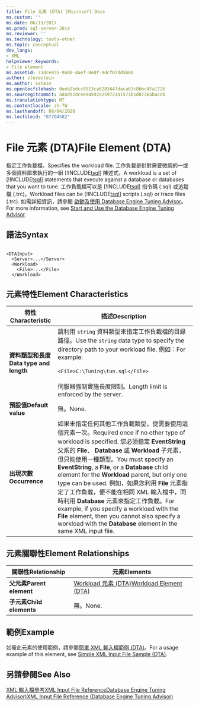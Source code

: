 ```yaml
---
title: File 元素 (DTA) |Microsoft Docs
ms.custom: ''
ms.date: 06/13/2017
ms.prod: sql-server-2014
ms.reviewer: ''
ms.technology: tools-other
ms.topic: conceptual
dev_langs:
- XML
helpviewer_keywords:
- File element
ms.assetid: 73dce835-9a80-4aef-8e0f-9dcf07dd5b80
author: stevestein
ms.author: sstein
ms.openlocfilehash: 0eeb2bdcc9513ca6283447daca63c8bbc4fa1726
ms.sourcegitcommit: ad4d92dce894592a259721a1571b1d8736abacdb
ms.translationtype: MT
ms.contentlocale: zh-TW
ms.lasthandoff: 08/04/2020
ms.locfileid: "87704582"
---
```

# <a name="file-element-dta"></a><span data-ttu-id="0053b-102">File 元素 (DTA)</span><span class="sxs-lookup"><span data-stu-id="0053b-102">File Element (DTA)</span></span>
  <span data-ttu-id="0053b-103">指定工作負載檔。</span><span class="sxs-lookup"><span data-stu-id="0053b-103">Specifies the workload file.</span></span> <span data-ttu-id="0053b-104">工作負載是針對需要微調的一或多個資料庫來執行的一組 [!INCLUDE[tsql](../../includes/tsql-md.md)] 陳述式。</span><span class="sxs-lookup"><span data-stu-id="0053b-104">A workload is a set of [!INCLUDE[tsql](../../includes/tsql-md.md)] statements that execute against a database or databases that you want to tune.</span></span> <span data-ttu-id="0053b-105">工作負載檔可以是 [!INCLUDE[tsql](../../includes/tsql-md.md)] 指令碼 (.sql) 或追蹤檔 (.trc)。</span><span class="sxs-lookup"><span data-stu-id="0053b-105">Workload files can be [!INCLUDE[tsql](../../includes/tsql-md.md)] scripts (.sql) or trace files (.trc).</span></span> <span data-ttu-id="0053b-106">如需詳細資訊，請參閱 [啟動及使用 Database Engine Tuning Advisor](../../relational-databases/performance/start-and-use-the-database-engine-tuning-advisor.md)。</span><span class="sxs-lookup"><span data-stu-id="0053b-106">For more information, see [Start and Use the Database Engine Tuning Advisor](../../relational-databases/performance/start-and-use-the-database-engine-tuning-advisor.md).</span></span>  
  
## <a name="syntax"></a><span data-ttu-id="0053b-107">語法</span><span class="sxs-lookup"><span data-stu-id="0053b-107">Syntax</span></span>  
  
```  
  
<DTAInput>  
  <Server>...</Server>  
  <Workload>  
    <File>...</File>  
  </Workload>  
```  
  
## <a name="element-characteristics"></a><span data-ttu-id="0053b-108">元素特性</span><span class="sxs-lookup"><span data-stu-id="0053b-108">Element Characteristics</span></span>  
  
|<span data-ttu-id="0053b-109">特性</span><span class="sxs-lookup"><span data-stu-id="0053b-109">Characteristic</span></span>|<span data-ttu-id="0053b-110">描述</span><span class="sxs-lookup"><span data-stu-id="0053b-110">Description</span></span>|  
|--------------------|-----------------|  
|<span data-ttu-id="0053b-111">**資料類型和長度**</span><span class="sxs-lookup"><span data-stu-id="0053b-111">**Data type and length**</span></span>|<span data-ttu-id="0053b-112">請利用 `string` 資料類型來指定工作負載檔的目錄路徑。</span><span class="sxs-lookup"><span data-stu-id="0053b-112">Use the `string` data type to specify the directory path to your workload file.</span></span> <span data-ttu-id="0053b-113">例如：</span><span class="sxs-lookup"><span data-stu-id="0053b-113">For example:</span></span><br /><br /> `<File>C:\Tuning\tun.sql</File>`<br /><br /> <span data-ttu-id="0053b-114">伺服器強制實施長度限制。</span><span class="sxs-lookup"><span data-stu-id="0053b-114">Length limit is enforced by the server.</span></span>|  
|<span data-ttu-id="0053b-115">**預設值**</span><span class="sxs-lookup"><span data-stu-id="0053b-115">**Default value**</span></span>|<span data-ttu-id="0053b-116">無。</span><span class="sxs-lookup"><span data-stu-id="0053b-116">None.</span></span>|  
|<span data-ttu-id="0053b-117">**出現次數**</span><span class="sxs-lookup"><span data-stu-id="0053b-117">**Occurrence**</span></span>|<span data-ttu-id="0053b-118">如果未指定任何其他工作負載類型，便需要使用這個元素一次。</span><span class="sxs-lookup"><span data-stu-id="0053b-118">Required once if no other type of workload is specified.</span></span> <span data-ttu-id="0053b-119">您必須指定 **EventString**父系的 **File**、 **Database** 或 **Workload** 子元素，但只能使用一種類型。</span><span class="sxs-lookup"><span data-stu-id="0053b-119">You must specify an **EventString**, a **File**, or a **Database** child element for the **Workload** parent, but only one type can be used.</span></span> <span data-ttu-id="0053b-120">例如，如果您利用 **File** 元素指定了工作負載，便不能在相同 XML 輸入檔中，同時利用 **Database** 元素來指定工作負載。</span><span class="sxs-lookup"><span data-stu-id="0053b-120">For example, if you specify a workload with the **File** element, then you cannot also specify a workload with the **Database** element in the same XML input file.</span></span>|  
  
## <a name="element-relationships"></a><span data-ttu-id="0053b-121">元素關聯性</span><span class="sxs-lookup"><span data-stu-id="0053b-121">Element Relationships</span></span>  
  
|<span data-ttu-id="0053b-122">關聯性</span><span class="sxs-lookup"><span data-stu-id="0053b-122">Relationship</span></span>|<span data-ttu-id="0053b-123">元素</span><span class="sxs-lookup"><span data-stu-id="0053b-123">Elements</span></span>|  
|------------------|--------------|  
|<span data-ttu-id="0053b-124">**父元素**</span><span class="sxs-lookup"><span data-stu-id="0053b-124">**Parent element**</span></span>|[<span data-ttu-id="0053b-125">Workload 元素 &#40;DTA&#41;</span><span class="sxs-lookup"><span data-stu-id="0053b-125">Workload Element &#40;DTA&#41;</span></span>](workload-element-dta.md)|  
|<span data-ttu-id="0053b-126">**子元素**</span><span class="sxs-lookup"><span data-stu-id="0053b-126">**Child elements**</span></span>|<span data-ttu-id="0053b-127">無。</span><span class="sxs-lookup"><span data-stu-id="0053b-127">None.</span></span>|  
  
## <a name="example"></a><span data-ttu-id="0053b-128">範例</span><span class="sxs-lookup"><span data-stu-id="0053b-128">Example</span></span>  
 <span data-ttu-id="0053b-129">如需此元素的使用範例，請參閱[簡單 XML 輸入檔範例 &#40;DTA&#41;](simple-xml-input-file-sample-dta.md)。</span><span class="sxs-lookup"><span data-stu-id="0053b-129">For a usage example of this element, see [Simple XML Input File Sample &#40;DTA&#41;](simple-xml-input-file-sample-dta.md).</span></span>  
  
## <a name="see-also"></a><span data-ttu-id="0053b-130">另請參閱</span><span class="sxs-lookup"><span data-stu-id="0053b-130">See Also</span></span>  
 [<span data-ttu-id="0053b-131">XML 輸入檔參考XML Input File ReferenceDatabase Engine Tuning Advisor&#41;</span><span class="sxs-lookup"><span data-stu-id="0053b-131">XML Input File Reference &#40;Database Engine Tuning Advisor&#41;</span></span>](xml-input-file-reference-database-engine-tuning-advisor.md)  
  
  
